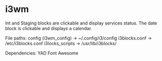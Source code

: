 # i3wm
Int and Staging blocks are clickable and display services status.
The date block is clickable and displays a calendar.

File paths:
config (i3wm_config) -> ~/.config/i3/config
i3blocks.conf -> /etc/i3blocks.conf
i3locks_scripts -> /usr/lib/i3blocks/

Dependencies:
YAD
Font Awesome
